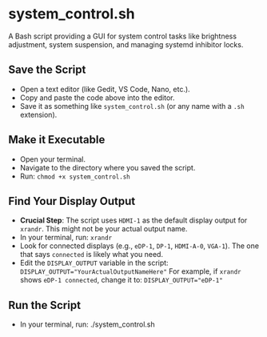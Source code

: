 # system_control.sh
A Bash script providing a GUI for system control tasks like brightness adjustment, system suspension, and managing systemd inhibitor locks.
## Save the Script
- Open a text editor (like Gedit, VS Code, Nano, etc.).
- Copy and paste the code above into the editor.
- Save it as something like `system_control.sh` (or any name with a `.sh` extension).

## Make it Executable
- Open your terminal.
- Navigate to the directory where you saved the script.
- Run: `chmod +x system_control.sh`

## Find Your Display Output
- **Crucial Step**: The script uses `HDMI-1` as the default display output for `xrandr`. This might not be your actual output name.
- In your terminal, run: `xrandr`
- Look for connected displays (e.g., `eDP-1`, `DP-1`, `HDMI-A-0`, `VGA-1`). The one that says `connected` is likely what you need.
- Edit the `DISPLAY_OUTPUT` variable in the script: `DISPLAY_OUTPUT="YourActualOutputNameHere"`
For example, if `xrandr` shows `eDP-1 connected`, change it to: `DISPLAY_OUTPUT="eDP-1"`
##  Run the Script
- In your terminal, run: ./system_control.sh
